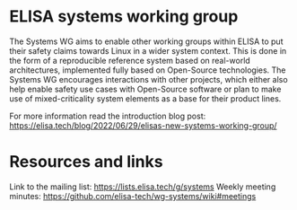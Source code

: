 # ELISA systems working group
The Systems WG aims to enable other working groups within ELISA to put their safety claims towards Linux in a wider system context. This is done in the form of a reproducible reference system based on real-world architectures, implemented fully based on Open-Source technologies. The Systems WG encourages interactions with other projects, which either also help enable safety use cases with Open-Source software or plan to make use of mixed-criticality system elements as a base for their product lines.

For more information read the introduction blog post: https://elisa.tech/blog/2022/06/29/elisas-new-systems-working-group/

# Resources and links
Link to the mailing list: https://lists.elisa.tech/g/systems 
Weekly meeting minutes: https://github.com/elisa-tech/wg-systems/wiki#meetings
